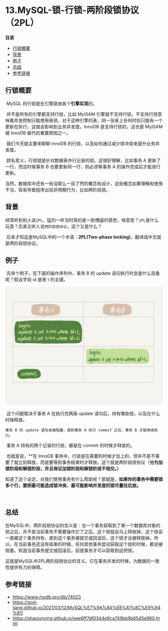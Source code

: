 # 13.MySQL-锁-行锁-两阶段锁协议（2PL）

**目录**

- [行锁概要](#行锁概要)
- [背景](#背景)
- [例子](#例子)
- [总结](#总结)
- [参考链接](#参考链接)



## 行锁概要

​		MySQL 的行锁是在引擎层由各个**引擎实现**的。

​		并不是所有的引擎都支持行锁，比如 MyISAM 引擎就不支持行锁。不支持行锁意味着并发控制只能使用表锁，对于这种引擎的表，同一张表上任何时刻只能有一个更新在执行，这就会影响到业务并发度。InnoDB 是支持行锁的，这也是 MyISAM 被 InnoDB 替代的重要原因之一。

​		我们今天就主要来聊聊 InnoDB 的行锁，以及如何通过减少锁冲突来提升业务并发度。

​		顾名思义，行锁就是针对数据表中行记录的锁。这很好理解，比如事务 A 更新了一行，而这时候事务 B 也要更新同一行，则必须等事务 A 的操作完成后才能进行更新。

​		当然，数据库中还有一些没那么一目了然的概念和设计，这些概念如果理解和使用不当，容易导致程序出现非预期行为，比如两阶段锁。





## 背景

​		经常听到别人说`2PL`，猛的一听当时真的是一脸懵逼的感觉，啥意思？`2PL`是什么玩意？后来又听人说`两阶段锁协议`，这个又是什么？

​		后来才知这是MySQL中的一个术语：**2PL(Two-phase locking)**，翻译成中文就是两阶段锁协议。





## 例子

​		先举个例子。在下面的操作序列中，事务 B 的 update 语句执行时会是什么现象呢？假设字段 id 是表 t 的主键。

![](https://github.com/affectalways/Flee-as-a-bird-to-your-mountain/blob/main/MySQL/pictures/13.%E4%B8%A4%E9%98%B6%E6%AE%B5%E5%8D%8F%E8%AE%AE.jpg?raw=true)

​		这个问题取决于事务 A 在执行完两条 update 语句后，持有哪些锁，以及在什么时候释放。

​		`事务 B 的 update 语句会被阻塞，直到事务 A 执行 commit 之后，事务 B 才能继续执行。`

​		事务 A 持有的两个记录的行锁，都是在 commit 的时候才释放的。

​		也就是说，**在 InnoDB 事务中，行锁是在需要的时候才加上的，但并不是不需要了就立刻释放，而是要等到事务结束时才释放。这个就是两阶段锁协议（**分为加锁阶段和解锁阶段，并且保证加锁阶段和解锁阶段不相交。）**

​		知道了这个设定，对我们使用事务有什么帮助呢？那就是，**如果你的事务中需要锁多个行，要把最可能造成锁冲突、最可能影响并发度的锁尽量往后放。**

​	



## 总结

​		在MySQL中，两阶段锁协议的含义是：当一个事务获取到了某一个数据库对象的锁之后，并不是当前事务不需要操作它了之后，这个锁就会马上释放掉，这个锁会一直被这个事务持有，直到这个事务被提交或回滚后，这个锁才会被释放掉。所以，在当前事务还没有结束的时候，任何其他事务尝试获取这个锁的时候，都会被阻塞。知道当前事务提交或回滚后，前提事务才可以获取到这把锁。

​		这就是MySQL中2PL两阶段锁协议的含义。它在事务并发的时候，为数据的一致性提供有力的保障。





## 参考链接

- https://www.modb.pro/db/74023
- https://god-jiang.github.io/2021/03/12/MySQL%E7%9A%84%E8%A1%8C%E9%94%81/
- https://shaojunying.github.io/eee6ff7df0344e9ca749bb9b6545e960.html